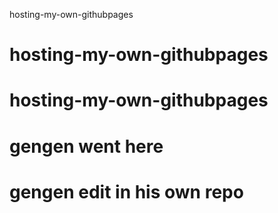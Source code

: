 hosting-my-own-githubpages
# hosting-my-own-githubpages
# hosting-my-own-githubpages
# gengen went here
# gengen edit in his own repo
